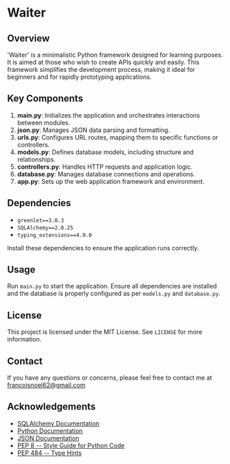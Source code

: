 # Waiter

## Overview
'Waiter' is a minimalistic Python framework designed for learning purposes. It is aimed at those who wish to create APIs quickly and easily. This framework simplifies the development process, making it ideal for beginners and for rapidly prototyping applications.

## Key Components
1. **main.py**: Initializes the application and orchestrates interactions between modules.
2. **json.py**: Manages JSON data parsing and formatting.
3. **urls.py**: Configures URL routes, mapping them to specific functions or controllers.
4. **models.py**: Defines database models, including structure and relationships.
5. **controllers.py**: Handles HTTP requests and application logic.
6. **database.py**: Manages database connections and operations.
7. **app.py**: Sets up the web application framework and environment.

## Dependencies
- `greenlet==3.0.3`
- `SQLAlchemy==2.0.25`
- `typing_extensions==4.9.0`

Install these dependencies to ensure the application runs correctly.

## Usage
Run `main.py` to start the application. Ensure all dependencies are installed and the database is properly configured as per `models.py` and `database.py`.

## License
This project is licensed under the MIT License. See `LICENSE` for more information.

## Contact
If you have any questions or concerns, please feel free to contact me at francoisnoel62@gmail.com

## Acknowledgements
- [SQLAlchemy Documentation](https://docs.sqlalchemy.org/en/14/)
- [Python Documentation](https://docs.python.org/3/)
- [JSON Documentation](https://www.json.org/json-en.html)
- [PEP 8 -- Style Guide for Python Code](https://www.python.org/dev/peps/pep-0008/)
- [PEP 484 -- Type Hints](https://www.python.org/dev/peps/pep-0484/)